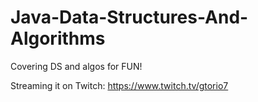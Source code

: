 # Java-Data-Structures-And-Algorithms
Covering DS and algos for FUN!

Streaming it on Twitch: https://www.twitch.tv/gtorio7
